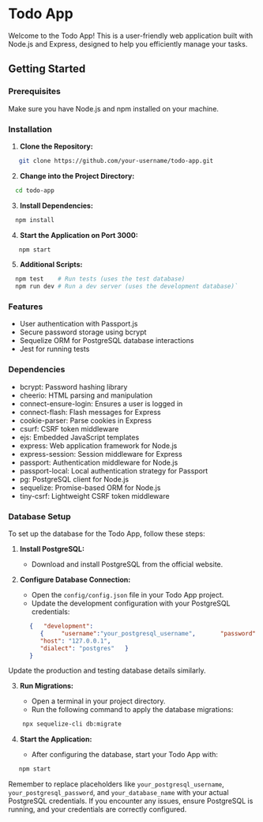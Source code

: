 # Todo App

Welcome to the Todo App! This is a user-friendly web application built with Node.js and Express, designed to help you efficiently manage your tasks.

## Getting Started

### Prerequisites

Make sure you have Node.js and npm installed on your machine.

### Installation

1. **Clone the Repository:**
```bash 
   git clone https://github.com/your-username/todo-app.git
```

2. **Change into the Project Directory:**
```bash
  cd todo-app
```
    
3. **Install Dependencies:**
    
```bash
  npm install
```
    
4. **Start the Application on Port 3000:**
```bash
   npm start
```
    
5. **Additional Scripts:**
```bash
  npm test    # Run tests (uses the test database) 
  npm run dev # Run a dev server (uses the development database)`
```
    

### Features

- User authentication with Passport.js
- Secure password storage using bcrypt
- Sequelize ORM for PostgreSQL database interactions
- Jest for running tests

### Dependencies

- bcrypt: Password hashing library
- cheerio: HTML parsing and manipulation
- connect-ensure-login: Ensures a user is logged in
- connect-flash: Flash messages for Express
- cookie-parser: Parse cookies in Express
- csurf: CSRF token middleware
- ejs: Embedded JavaScript templates
- express: Web application framework for Node.js
- express-session: Session middleware for Express
- passport: Authentication middleware for Node.js
- passport-local: Local authentication strategy for Passport
- pg: PostgreSQL client for Node.js
- sequelize: Promise-based ORM for Node.js
- tiny-csrf: Lightweight CSRF token middleware

### Database Setup

To set up the database for the Todo App, follow these steps:

1. **Install PostgreSQL:**
    
    - Download and install PostgreSQL from the official website.
2. **Configure Database Connection:**
    
    - Open the `config/config.json` file in your Todo App project.
    - Update the development configuration with your PostgreSQL credentials:
        
``` json
      {   "development":
         {     "username":"your_postgresql_username",       "password": "your_postgresql_password",     "database": "your_database_name",     
         "host": "127.0.0.1",     
         "dialect": "postgres"   }
      }
``` 
Update the production and testing database details similarly.
  
3. **Run Migrations:**
    
    - Open a terminal in your project directory.
    - Run the following command to apply the database migrations:
```bash
    npx sequelize-cli db:migrate
```
        
4. **Start the Application:**
    
    - After configuring the database, start your Todo App with:
        
```bash
   npm start
```
        

Remember to replace placeholders like `your_postgresql_username`, `your_postgresql_password`, and `your_database_name` with your actual PostgreSQL credentials. If you encounter any issues, ensure PostgreSQL is running, and your credentials are correctly configured.